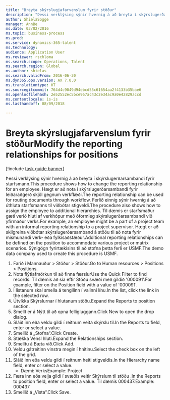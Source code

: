 ```yaml
--- 
title: "Breyta skýrslugjafarvenslum fyrir stöður"
description: "Þessi verklýsing sýnir hvernig á að breyta í skýrslugerðarsambandi fyrir starfsmann."
author: ShielaSogge
manager: AnnBe
ms.date: 03/02/2016
ms.topic: business-process
ms.prod: 
ms.service: dynamics-365-talent
ms.technology: 
audience: Application User
ms.reviewer: rschloma
ms.search.scope: Operations, Talent
ms.search.region: Global
ms.author: shielas
ms.search.validFrom: 2016-06-30
ms.dyn365.ops.version: AX 7.0.0
ms.translationtype: HT
ms.sourcegitcommit: 764d4c9049d94ebcd55c61654aa2f4133b35bae6
ms.openlocfilehash: 2e52552ec5bce957ac43c2e34ac9a0e42829accd
ms.contentlocale: is-is
ms.lasthandoff: 08/09/2018

---
```

# <a name="modify-the-reporting-relationships-for-positions"></a><span data-ttu-id="64994-103">Breyta skýrslugjafarvenslum fyrir stöður</span><span class="sxs-lookup"><span data-stu-id="64994-103">Modify the reporting relationships for positions</span></span>

[!include [task guide banner](../../includes/task-guide-banner.md)]

<span data-ttu-id="64994-104">Þessi verklýsing sýnir hvernig á að breyta í skýrslugerðarsambandi fyrir starfsmann.</span><span class="sxs-lookup"><span data-stu-id="64994-104">This procedure shows how to change the reporting relationship for an employee.</span></span> <span data-ttu-id="64994-105">Hægt er að nota í skýrslugerðarsambandi fyrir leiðaraðgerð skjöl gegnum verkflæði.</span><span class="sxs-lookup"><span data-stu-id="64994-105">The reporting relationship can be used for routing documents through workflow.</span></span> <span data-ttu-id="64994-106">Ferlið einnig sýnir hvernig á að úthluta starfsmanns til viðbótar stigveldi.</span><span class="sxs-lookup"><span data-stu-id="64994-106">The procedure also shows how to assign the employee to additional hierarchies.</span></span> <span data-ttu-id="64994-107">Til dæmis er starfsmaður gæti verið hluti af verkhópur með óformleg skýrslugerðarsambandi við yfirmaður verks.</span><span class="sxs-lookup"><span data-stu-id="64994-107">For example, an employee might be a part of a project team with an informal reporting relationship to a project supervisor.</span></span> <span data-ttu-id="64994-108">Hægt er að skilgreina viðbótar skýrslugerðarsamband á stöðu til að nota fyrir mismunandi verk- eða fylkisaðstæður.</span><span class="sxs-lookup"><span data-stu-id="64994-108">Additional reporting relationships can be defined on the position to accommodate various project or matrix scenarios.</span></span> <span data-ttu-id="64994-109">Sýnigögn fyrirtækisins til að stofna þetta ferli er USMF.</span><span class="sxs-lookup"><span data-stu-id="64994-109">The demo data company used to create this procedure is USMF.</span></span>

1. <span data-ttu-id="64994-110">Farið í Mannauður > Stöður > Stöður.</span><span class="sxs-lookup"><span data-stu-id="64994-110">Go to Human resources > Positions > Positions.</span></span>
2. <span data-ttu-id="64994-111">Nota flýtiafmörkun til að finna færslur</span><span class="sxs-lookup"><span data-stu-id="64994-111">Use the Quick Filter to find records.</span></span> <span data-ttu-id="64994-112">Til dæmis að sía eftir Stöðu svæði með gildið '000091'.</span><span class="sxs-lookup"><span data-stu-id="64994-112">For example, filter on the Position field with a value of '000091'.</span></span>
3. <span data-ttu-id="64994-113">Í listanum skal smella á tengilinn í valinni línu.</span><span class="sxs-lookup"><span data-stu-id="64994-113">In the list, click the link in the selected row.</span></span>
4. <span data-ttu-id="64994-114">Útvíkka Skýrslurnar í hlutanum stöðu.</span><span class="sxs-lookup"><span data-stu-id="64994-114">Expand the Reports to position section.</span></span>
5. <span data-ttu-id="64994-115">Smellt er á Nýtt til að opna felligluggann.</span><span class="sxs-lookup"><span data-stu-id="64994-115">Click New to open the drop dialog.</span></span>
6. <span data-ttu-id="64994-116">Sláið inn eða veldu gildi í reitnum veita skýrslu til.</span><span class="sxs-lookup"><span data-stu-id="64994-116">In the Reports to field, enter or select a value.</span></span>
7. <span data-ttu-id="64994-117">Smellið á „Stofna“.</span><span class="sxs-lookup"><span data-stu-id="64994-117">Click Create.</span></span>
8. <span data-ttu-id="64994-118">Stækka Vensl hluti.</span><span class="sxs-lookup"><span data-stu-id="64994-118">Expand the Relationships section.</span></span>
9. <span data-ttu-id="64994-119">Smelltu á Bæta við.</span><span class="sxs-lookup"><span data-stu-id="64994-119">Click Add.</span></span>
10. <span data-ttu-id="64994-120">Veldu gátreitinn vinstra megin í hnitinu.</span><span class="sxs-lookup"><span data-stu-id="64994-120">Select the check box on the left of the grid.</span></span>
11. <span data-ttu-id="64994-121">Sláið inn eða veldu gildi í reitnum heiti stigveldis.</span><span class="sxs-lookup"><span data-stu-id="64994-121">In the Hierarchy name field, enter or select a value.</span></span>
    * <span data-ttu-id="64994-122">Dæmi: Verks</span><span class="sxs-lookup"><span data-stu-id="64994-122">Example: Project</span></span>  
12. <span data-ttu-id="64994-123">Færa inn eða velja gildi í svæðis veitir Skýrslum til stöðu .</span><span class="sxs-lookup"><span data-stu-id="64994-123">In the Reports to position field, enter or select a value.</span></span>  <span data-ttu-id="64994-124">Til dæmis 000437.</span><span class="sxs-lookup"><span data-stu-id="64994-124">Example:  000437</span></span>
13. <span data-ttu-id="64994-125">Smellið á „Vista“.</span><span class="sxs-lookup"><span data-stu-id="64994-125">Click Save.</span></span>


